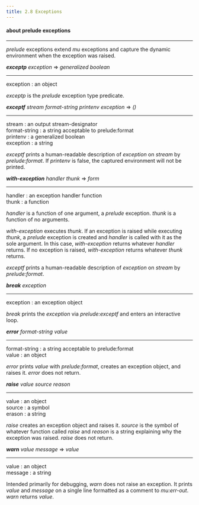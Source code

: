 ```yaml
---
title: 2.8 Exceptions
---
```


#### **about prelude exceptions**

------

*prelude* exceptions extend *mu* exceptions and capture the dynamic environment when the exception was raised.


***exceptp*** *exception* => *generalized boolean*

<hr>
<div class="list">
<span class="dfn">exception</span> : an <span class="dfn">object</span></br>
</div>


*exceptp* is the *prelude* exception type predicate.



***exceptf*** *stream* *format-string* *printenv* *exception* => *()*

<hr>

<div class="list">
<span class="dfn">stream</span> : an <span class="dfn">output stream-designator</span></br>
<span class="dfn">format-string</span> : a <span class="dfn">string</span> acceptable to prelude:format</br>
<span class="dfn">printenv</span> : a <span class="dfn">generalized boolean</span></br>
<span class="dfn">exception</span> : a <span class="dfn">string</span></br>
</div>


*exceptf* prints a human-readable description of *exception* on *stream* by *prelude:format*.
If *printenv* is false, the captured environment will not be printed.


***with-exception*** *handler* *thunk* => *form*

<hr>

<div class="list">
<span class="dfn">handler</span> : an <span class="dfn">exception</span> handler function</br>
<span class="dfn">thunk</span> : a <span class="dfn">function</span></br>
</div>

*handler* is a function of one argument, a *prelude* exception. *thunk* is a function of no arguments.

*with-exception* executes *thunk*. If an exception is raised while executing *thunk*, a *prelude* exception
is created and *handler* is called with it as the sole argument. In this case, *with-exception* returns whatever
*handler* returns. If no exception is raised, *with-exception* returns whatever *thunk* returns.



*exceptf* prints a human-readable description of *exception* on *stream* by *prelude:format*.


***break*** *exception*

<hr>

<div class="list">
<span class="dfn">exception</span> : an <span class="dfn">exception</span> object</br>
</div>


*break* prints the *exception* via *prelude:exceptf* and enters an interactive loop.


***error*** *format-string* *value*

<hr>

<div class="list">
<span class="dfn">format-string</span> : a <span class="dfn">string</span> acceptable to prelude:format</br>
<span class="dfn">value</span> : an <span class="dfn">object</span></br>
</div>


*error* prints *value* with *prelude:format*, creates an exception object, and raises it. *error* does not return.


***raise*** *value* *source* *reason*

<hr>

<div class="list">
<span class="dfn">value</span> : an <span class="dfn">object</span></br>
<span class="dfn">source</span> : a <span class="dfn">symbol</span></br>
<span class="dfn">erason</span> : a <span class="dfn">string</span></br>
</div>


*raise* creates an exception object and raises it. *source* is the symbol of whatever function called *raise*
and *reason* is a string explaining why the exception was raised. *raise* does not return.



***warn*** *value* *message* => *value*

<hr>

<div class="list">
<span class="dfn">value</span> : an <span class="dfn">object</span></br>
<span class="dfn">message</span> : a <span class="dfn">string</span></br>
</div>

Intended primarily for debugging, *warn* does not raise an exception. It prints *value* and
*message* on a single line formatted as a comment to *mu:err-out*. *warn* returns *value*.
